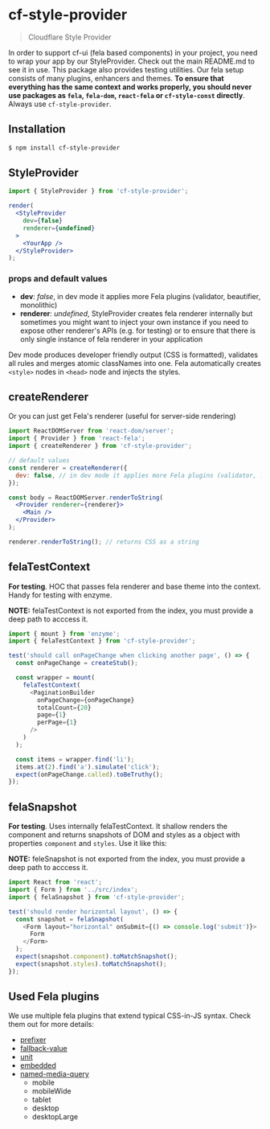 # cf-style-provider

> Cloudflare Style Provider

In order to support cf-ui (fela based components) in your project, you need to wrap your app by our StyleProvider. Check out the main README.md to see it in use. This package also provides testing utilities. Our fela setup consists of many plugins, enhancers and themes. **To ensure that everything has the same context and works properly, you should never use packages as `fela`, `fela-dom`, `react-fela` or `cf-style-const` directly**. Always use `cf-style-provider`.

## Installation

```sh
$ npm install cf-style-provider
```

## StyleProvider

```jsx
import { StyleProvider } from 'cf-style-provider';

render(
  <StyleProvider
    dev={false}
    renderer={undefined}
  >
    <YourApp />
  </StyleProvider>
);
```

### props and default values

- **dev**: *false*, in dev mode it applies more Fela plugins (validator, beautifier, monolithic)
- **renderer**: *undefined*, StyleProvider creates fela renderer internally but sometimes you might want to inject your own instance if you need to expose other renderer's APIs (e.g. for testing) or to ensure that there is only single instance of fela renderer in your application

Dev mode produces developer friendly output (CSS is formatted), validates all rules and merges atomic classNames into one. Fela automatically creates `<style>` nodes in `<head>` node and injects the styles.

## createRenderer

Or you can just get Fela's renderer (useful for server-side rendering)

```jsx
import ReactDOMServer from 'react-dom/server';
import { Provider } from 'react-fela';
import { createRenderer } from 'cf-style-provider';

// default values
const renderer = createRenderer({
  dev: false, // in dev mode it applies more Fela plugins (validator, ...)
});

const body = ReactDOMServer.renderToString(
  <Provider renderer={renderer}>
    <Main />
  </Provider>
);

renderer.renderToString(); // returns CSS as a string
```

## felaTestContext

**For testing**. HOC that passes fela renderer and base theme into the
context. Handy for testing with enzyme.

**NOTE:** felaTestContext is not exported from the index, you must provide a
deep path to acccess it.

```js
import { mount } from 'enzyme';
import { felaTestContext } from 'cf-style-provider';

test('should call onPageChange when clicking another page', () => {
  const onPageChange = createStub();

  const wrapper = mount(
    felaTestContext(
      <PaginationBuilder
        onPageChange={onPageChange}
        totalCount={20}
        page={1}
        perPage={1}
      />
    )
  );

  const items = wrapper.find('li');
  items.at(2).find('a').simulate('click');
  expect(onPageChange.called).toBeTruthy();
});
```

## felaSnapshot

**For testing**. Uses internally felaTestContext. It shallow renders the component and returns snapshots of DOM and styles as a object with properties `component` and `styles`. Use it like this:

**NOTE:** feleSnapshot is not exported from the index, you must provide a deep
path to acccess it.

```js
import React from 'react';
import { Form } from '../src/index';
import { felaSnapshot } from 'cf-style-provider';

test('should render horizontal layout', () => {
  const snapshot = felaSnapshot(
    <Form layout="horizontal" onSubmit={() => console.log('submit')}>
      Form
    </Form>
  );
  expect(snapshot.component).toMatchSnapshot();
  expect(snapshot.styles).toMatchSnapshot();
});
``` 

## Used Fela plugins

We use multiple fela plugins that extend typical CSS-in-JS syntax. Check them out for more details:

- [prefixer](https://github.com/rofrischmann/fela/tree/master/packages/fela-plugin-prefixer)
- [fallback-value](https://github.com/rofrischmann/fela/tree/master/packages/fela-plugin-fallback-value)
- [unit](https://github.com/rofrischmann/fela/tree/master/packages/fela-plugin-unit)
- [embedded](https://github.com/rofrischmann/fela/tree/master/packages/fela-plugin-embedded)
- [named-media-query](https://github.com/rofrischmann/fela/tree/master/packages/fela-plugin-named-media-query)
  - mobile
  - mobileWide
  - tablet
  - desktop
  - desktopLarge

